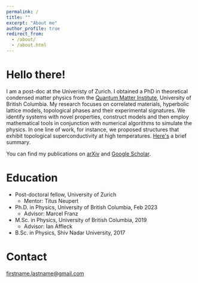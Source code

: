 ```yaml
---
permalink: /
title: ""
excerpt: "About me"
author_profile: true
redirect_from:
  - /about/
  - /about.html
---
```


Hello there!
======

I am a post-doc at the Univeristy of Zurich. I obtained a PhD in theoretical condensed matter physics from the [Quantum Matter Institute](https://qmi.ubc.ca), University of British Columbia. My research focuses on correlated materials, hyperbolic lattice models, topological phases and their experimental signatures. We identify systems with novel properties, construct models and then employ mathematical tools in conjunction with numerical algorithms to simulate the physics. In one line of work, for instance, we proposed structures that exhibit topological superconductivity at high temperatures. [Here's](https://ttummuru.github.io/research/) a brief summary.

You can find my publications on [arXiv](https://arxiv.org/search/?query=Tarun+Tummuru&searchtype=author&abstracts=show&order=-announced_date_first&size=50&date-date_type=submitted_date) and [Google Scholar](https://scholar.google.ca/citations?hl=en&user=WG2IsFYAAAAJ).


Education
======
* Post-doctoral fellow, University of Zurich
  * Mentor: Titus Neupert
* Ph.D. in Physics, University of British Columbia, Feb 2023 
  * Advisor: Marcel Franz
* M.Sc. in Physics, University of British Columbia, 2019
  * Advisor: Ian Affleck
* B.Sc. in Physics, Shiv Nadar University, 2017

<!---

  * Visiting researcher in the group of Titus Neupert, University of Zurich (2022)

Skills
======
* Python, Mathematica, C++, and LaTeX.


Teaching
======
Conducted tutorials and help sessions for: Mechanics I (PHYS170), Enriched Physics I (PHYS107), Energy and Waves (PHYS101), Intro to Physics II (PHY102)

--->

Contact
======
firstname.lastname@gmail.com
